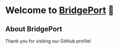 # Welcome to [BridgePort](https://www.bridge-port.net)  👋


## About BridgePort

Thank you for visiting our GitHub profile!

